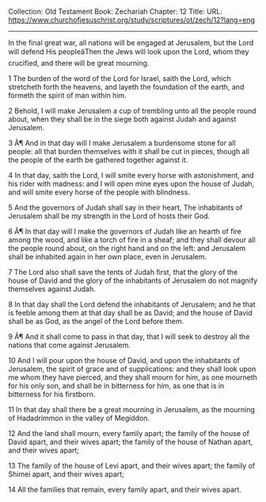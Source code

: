 Collection: Old Testament
Book: Zechariah
Chapter: 12
Title: 
URL: https://www.churchofjesuschrist.org/study/scriptures/ot/zech/12?lang=eng

---

In the final great war, all nations will be engaged at Jerusalem, but the Lord will defend His peopleâThen the Jews will look upon the Lord, whom they crucified, and there will be great mourning.

1 The burden of the word of the Lord for Israel, saith the Lord, which stretcheth forth the heavens, and layeth the foundation of the earth, and formeth the spirit of man within him.

2 Behold, I will make Jerusalem a cup of trembling unto all the people round about, when they shall be in the siege both against Judah and against Jerusalem.

3 Â¶ And in that day will I make Jerusalem a burdensome stone for all people: all that burden themselves with it shall be cut in pieces, though all the people of the earth be gathered together against it.

4 In that day, saith the Lord, I will smite every horse with astonishment, and his rider with madness: and I will open mine eyes upon the house of Judah, and will smite every horse of the people with blindness.

5 And the governors of Judah shall say in their heart, The inhabitants of Jerusalem shall be my strength in the Lord of hosts their God.

6 Â¶ In that day will I make the governors of Judah like an hearth of fire among the wood, and like a torch of fire in a sheaf; and they shall devour all the people round about, on the right hand and on the left: and Jerusalem shall be inhabited again in her own place, even in Jerusalem.

7 The Lord also shall save the tents of Judah first, that the glory of the house of David and the glory of the inhabitants of Jerusalem do not magnify themselves against Judah.

8 In that day shall the Lord defend the inhabitants of Jerusalem; and he that is feeble among them at that day shall be as David; and the house of David shall be as God, as the angel of the Lord before them.

9 Â¶ And it shall come to pass in that day, that I will seek to destroy all the nations that come against Jerusalem.

10 And I will pour upon the house of David, and upon the inhabitants of Jerusalem, the spirit of grace and of supplications: and they shall look upon me whom they have pierced, and they shall mourn for him, as one mourneth for his only son, and shall be in bitterness for him, as one that is in bitterness for his firstborn.

11 In that day shall there be a great mourning in Jerusalem, as the mourning of Hadadrimmon in the valley of Megiddon.

12 And the land shall mourn, every family apart; the family of the house of David apart, and their wives apart; the family of the house of Nathan apart, and their wives apart;

13 The family of the house of Levi apart, and their wives apart; the family of Shimei apart, and their wives apart;

14 All the families that remain, every family apart, and their wives apart.
